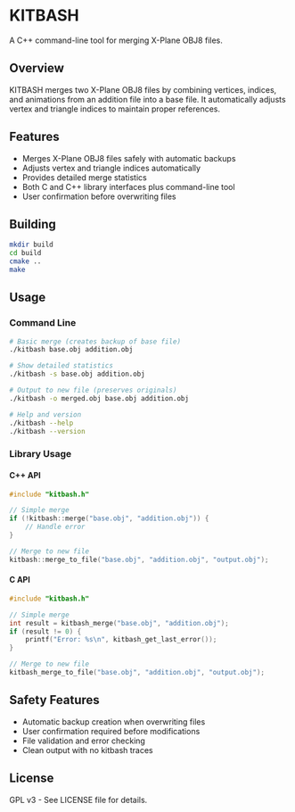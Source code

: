 # KITBASH

A C++ command-line tool for merging X-Plane OBJ8 files.

## Overview

KITBASH merges two X-Plane OBJ8 files by combining vertices, indices, and animations from an addition file into a base file. It automatically adjusts vertex and triangle indices to maintain proper references.

## Features

- Merges X-Plane OBJ8 files safely with automatic backups
- Adjusts vertex and triangle indices automatically
- Provides detailed merge statistics
- Both C and C++ library interfaces plus command-line tool
- User confirmation before overwriting files

## Building

```bash
mkdir build
cd build
cmake ..
make
```

## Usage

### Command Line
```bash
# Basic merge (creates backup of base file)
./kitbash base.obj addition.obj

# Show detailed statistics
./kitbash -s base.obj addition.obj

# Output to new file (preserves originals)
./kitbash -o merged.obj base.obj addition.obj

# Help and version
./kitbash --help
./kitbash --version
```

### Library Usage

#### C++ API
```cpp
#include "kitbash.h"

// Simple merge
if (!kitbash::merge("base.obj", "addition.obj")) {
    // Handle error
}

// Merge to new file
kitbash::merge_to_file("base.obj", "addition.obj", "output.obj");
```

#### C API
```c
#include "kitbash.h"

// Simple merge
int result = kitbash_merge("base.obj", "addition.obj");
if (result != 0) {
    printf("Error: %s\n", kitbash_get_last_error());
}

// Merge to new file
kitbash_merge_to_file("base.obj", "addition.obj", "output.obj");
```

## Safety Features

- Automatic backup creation when overwriting files
- User confirmation required before modifications
- File validation and error checking
- Clean output with no kitbash traces

## License

GPL v3 - See LICENSE file for details.